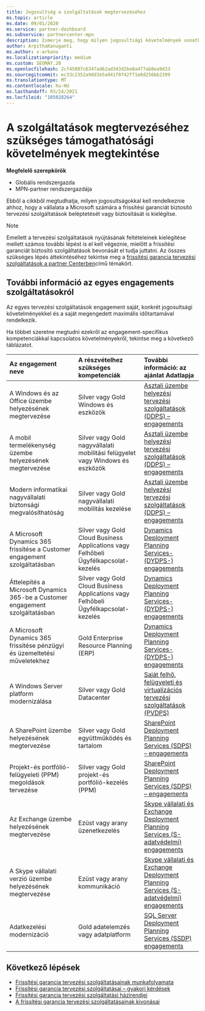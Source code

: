 ```yaml
---
title: Jogosultság a szolgáltatások megtervezéséhez
ms.topic: article
ms.date: 09/01/2020
ms.service: partner-dashboard
ms.subservice: partnercenter-mpn
description: Ismerje meg, hogy milyen jogosultsági követelmények vonatkoznak az egyes frissítési garanciák megtervezésére, ha a vállalat vállalati ügyfeleket szeretne ajánlani.
author: ArpithaKanuganti
ms.author: v-arkanu
ms.localizationpriority: medium
ms.custom: SEOMAY.20
ms.openlocfilehash: 2cf45807c6347ad62ad343d2be8a477ab8ea9d33
ms.sourcegitcommit: ec33c2352a9dd3e5a941f0f42ff1e8d256bb2399
ms.translationtype: MT
ms.contentlocale: hu-HU
ms.lasthandoff: 03/24/2021
ms.locfileid: "105028264"
---
```

# <a name="view-eligibility-requirements-for-planning-services-engagements"></a>A szolgáltatások megtervezéséhez szükséges támogathatósági követelmények megtekintése

**Megfelelő szerepkörök**

- Globális rendszergazda
- MPN-partner rendszergazdája

Ebből a cikkből megtudhatja, milyen jogosultságokkal kell rendelkeznie ahhoz, hogy a vállalata a Microsoft számára a frissítési garanciát biztosító tervezési szolgáltatások beléptetését vagy biztosítását is kielégítse.

>[!NOTE]
> Emellett a tervezési szolgáltatások nyújtásának feltételeinek kielégítése mellett számos további lépést is el kell végeznie, mielőtt a frissítési garanciát biztosító szolgáltatások bevonását el tudja juttatni. Az összes szükséges lépés áttekintéséhez tekintse meg a [frissítési garancia tervezési szolgáltatások a partner Centerben](software-assurance-dps.md)című témakört.

## <a name="learn-more-about-each-engagement"></a>További információ az egyes engagements szolgáltatásokról

Az egyes tervezési szolgáltatások engagement saját, konkrét jogosultsági követelményekkel és a saját megengedett maximális időtartamával rendelkezik.

Ha többet szeretne megtudni ezekről az engagement-specifikus kompetenciákkal kapcsolatos követelményekről, tekintse meg a következő táblázatot.

| Az engagement neve | A részvételhez szükséges kompetenciák | További információ: az ajánlat Adatlapja |
|:--- |:--- |:--- |
| A Windows és az Office üzembe helyezésének megtervezése  | Silver vagy Gold Windows és eszközök  |  [Asztali üzembe helyezési tervezési szolgáltatások (DDPS) – engagements](https://go.microsoft.com/fwlink/?linkid=2116072)
| A mobil termelékenység üzembe helyezésének megtervezése  | Silver vagy Gold nagyvállalati mobilitási felügyelet vagy Windows és eszközök  | [Asztali üzembe helyezési tervezési szolgáltatások (DDPS) – engagements](https://go.microsoft.com/fwlink/?linkid=2116072) |  
| Modern informatikai nagyvállalati biztonsági megvalósíthatóság |  Silver vagy Gold nagyvállalati mobilitás kezelése  | [Asztali üzembe helyezési tervezési szolgáltatások (DDPS) – engagements](https://go.microsoft.com/fwlink/?linkid=2116072) |  
| A Microsoft Dynamics 365 frissítése a Customer engagement szolgáltatásban  | Silver vagy Gold Cloud Business Applications vagy Felhőbeli Ügyfélkapcsolat-kezelés  | [Dynamics Deployment Planning Services-(DYDPS-) engagements](https://go.microsoft.com/fwlink/?linkid=2116073)
| Áttelepítés a Microsoft Dynamics 365-be a Customer engagement szolgáltatásban  | Silver vagy Gold Cloud Business Applications vagy Felhőbeli Ügyfélkapcsolat-kezelés  | [Dynamics Deployment Planning Services-(DYDPS-) engagements](https://go.microsoft.com/fwlink/?linkid=2116073)
| A Microsoft Dynamics 365 frissítése pénzügyi és üzemeltetési műveletekhez  | Gold Enterprise Resource Planning (ERP)  | [Dynamics Deployment Planning Services-(DYDPS-) engagements](https://go.microsoft.com/fwlink/?linkid=2116073)  |
| A Windows Server platform modernizálása | Silver vagy Gold Datacenter | [Saját felhő, felügyeleti és virtualizációs tervezési szolgáltatások (PVDPS)](https://go.microsoft.com/fwlink/?linkid=2115982) |
| A SharePoint üzembe helyezésének megtervezése  | Silver vagy Gold együttműködés és tartalom  | [SharePoint Deployment Planning Services (SDPS) – engagements](https://go.microsoft.com/fwlink/?linkid=2116074)  |
| Projekt-és portfólió-felügyeleti (PPM) megoldások tervezése  | Silver vagy Gold projekt-és portfólió-kezelés (PPM)  | [SharePoint Deployment Planning Services (SDPS) – engagements](https://go.microsoft.com/fwlink/?linkid=2116074)  |
| Az Exchange üzembe helyezésének megtervezése  | Ezüst vagy arany üzenetkezelés  | [Skype vállalati és Exchange Deployment Planning Services (S-adatvédelmi) engagements](https://go.microsoft.com/fwlink/?linkid=2116075)  |
A Skype vállalati verzió üzembe helyezésének megtervezése  | Ezüst vagy arany kommunikáció  | [Skype vállalati és Exchange Deployment Planning Services (S-adatvédelmi) engagements](https://go.microsoft.com/fwlink/?linkid=2116075)  |
| Adatkezelési modernizáció  | Gold adatelemzés vagy adatplatform  | [SQL Server Deployment Planning Services (SSDP) engagements](https://go.microsoft.com/fwlink/?linkid=2116076)  |

## <a name="next-steps"></a>Következő lépések

- [Frissítési garancia tervezési szolgáltatásainak munkafolyamata](https://go.microsoft.com/fwlink/?linkid=2115983)
- [Frissítési garancia tervezési szolgáltatásai – gyakori kérdések](https://go.microsoft.com/fwlink/?linkid=2116077)
- [Frissítési garancia tervezési szolgáltatási házirendjei](https://go.microsoft.com/fwlink/?linkid=2115984)
- [A frissítési garancia tervezési szolgáltatásainak kivonásai](https://query.prod.cms.rt.microsoft.com/cms/api/am/binary/RE4sln9)
